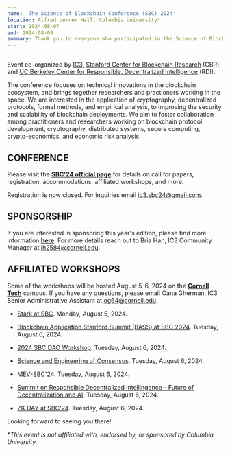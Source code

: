 ```yaml
---
name: 'The Science of Blockchain Conference (SBC) 2024'
location: Alfred Lerner Hall, Columbia University* 
start: 2024-08-07
end: 2024-08-09
summary: Thank you to everyone who participated in the Science of Blockchain Conference (SBC) 2024!
---
```


<div class="ui piled segment">
  <img class="ui centered image" src="../images/events/SBC2024/SBC 2024.Jpg" alt="" />
</div>

Event co-organized by <a href="https://www.initc3.org/">IC3</a>, <a href="http://cbr.stanford.edu">Stanford Center for Blockchain Research</a> (CBR), and <a href="https://rdi.berkeley.edu/">UC Berkeley Center for Responsible, Decentralized Intelligence</a> (RDI). 

The conference focuses on technical innovations in the blockchain ecosystem, and brings together researchers and practioners working in the space. We are interested in the application of cryptography, decentralized protocols, formal  methods, and empirical analysis, to improving the security and scalability of blockchain deployments. We aim to foster collaboration among practitioners and researchers working on blockchain protocol development, cryptography, distributed systems, secure computing, crypto-economics, and economic risk analysis. 

## CONFERENCE ##

Please visit the <a href="https://www.sbc-conference.com/"><strong>SBC'24 official page</strong></a> for details on call for papers, registration, accommodations, affiliated workshops, and more. 

Registration is now closed. For inquiries email <a href="mailto:ic3.sbc24@gmail.com">ic3.sbc24@gmail.com</a>.

## SPONSORSHIP

If you are interested in sponsoring this year's edition, please find more information <a href="https://drive.google.com/file/d/1Siqc_79Op_A_8RxEV9WZmakgV6X3WuPy/view?usp=sharing"><strong>here</strong></a>. For more details reach out to Bria Han, IC3 Community Manager at <a href="mailto:jh2584@cornell.edu">jh2584@cornell.edu</a>. 

## AFFILIATED WORKSHOPS

Some of the workshops will be hosted August 5-6, 2024 on the <a href="https://tech.cornell.edu/"><strong>Cornell Tech</strong></a> campus. If you have any questions, please email Oana Gherman, IC3 Senior Administrative Assistant at <a href="mailto:og64@cornell.edu">og64@cornell.edu</a>. 

- <a href="https://lu.ma/n9yrzbvf">Stark at SBC</a>. Monday, August 5, 2024.

- <a href="https://lu.ma/bass-sbw24">Blockchain Application Stanford Summit (BASS) at SBC 2024</a>. Tuesday, August 6, 2024. 

- <a href="https://thedrcenter.org/sbc-dao-workshop-2024/">2024 SBC DAO Workshop</a>. Tuesday, August 6, 2024. 
	
- <a href="https://tselab.stanford.edu/workshop-sbc24/">Science and Engineering of Consensus</a>. Tuesday, August 6, 2024.

- <a href="https://collective.flashbots.net/t/the-mev-workshop-at-the-science-of-blockchain-conference-2024-mev-sbc-24/3527">MEV-SBC'24</a>. Tuesday, August 6, 2024.

- <a href="https://rdi.berkeley.edu/events/decentralizationaisummit24">Summit on Responsible Decentralized Intellingence - Future of Decentralization and AI</a>. Tuesday, August 6, 2024. 

- <a href="https://www.zkm.io/events/house-of-zk-new-york">ZK DAY at SBC'24</a>. Tuesday, August 6, 2024. 

Looking forward to seeing you there!

**This event is not affiliated with, endorsed by, or sponsored by Columbia University.*
